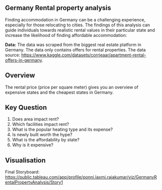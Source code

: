 ## Germany Rental property analysis 
Finding accommodation in Germany can be a challenging experience, especially for those relocating to cities. The findings of this analysis can guide individuals towards realistic rental values in their particular state and increase the likelihood of finding affordable accommodation:

**Data:** 
The data was scraped from the biggest real estate platform in Germany. The data only contains offers for rental properties. 
The data source: https://www.kaggle.com/datasets/corrieaar/apartment-rental-offers-in-germany.

## Overview
  The rental price (price per square meter) gives you an overview of expensive states and the cheapest states in Germany.

## Key Question
1. Does area impact rent?
2. Which facilities impact rent?
3. What is the popular heating type and its expense?
4. Is newly built worth the hype?
5. What is the affordability by state?
6. Why is it expensive?

## Visualisation
Final Storyboard: https://public.tableau.com/app/profile/ponni.laxmi.rajakumar/viz/GermanyRentalPropertyAnalysis/Story1
